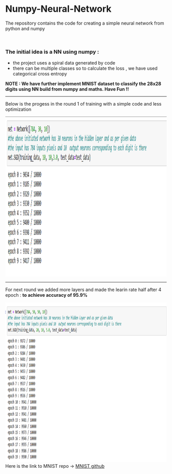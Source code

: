 # Numpy-Neural-Network
<p>The repository contains the code for creating a simple neural network from python and numpy</p>
<br>
<h3>The initial idea  is a NN using numpy :</h3>
<ul>
<li>the project uses a spiral data generated by code</li>
<li>there can be multiple classes so to calculate the loss , we have used categorical cross entropy</li>
</ul>
<b>NOTE : We have further implement MNIST dataset to classify the 28x28 digits using NN build from numpy and maths. Have Fun !!</b>
<br>
<hr>
<p>Below is the progess in the round 1 of training with a simple code and less optimization</p>
<img src="training_round_1.png" width="800px" height="500px"></img>
<hr>
<p>For next round we added more layers and made the learin rate half after 4 epoch : <b> to achieve accuracy of 95.9%</b></p>
<img src="training_round_2.png" width="800px" height="500px"></img>
Here is the link to MNIST repo -> 
<a href="https://github.com/mnielsen/neural-networks-and-deep-learning.git"> MNIST github</a>
